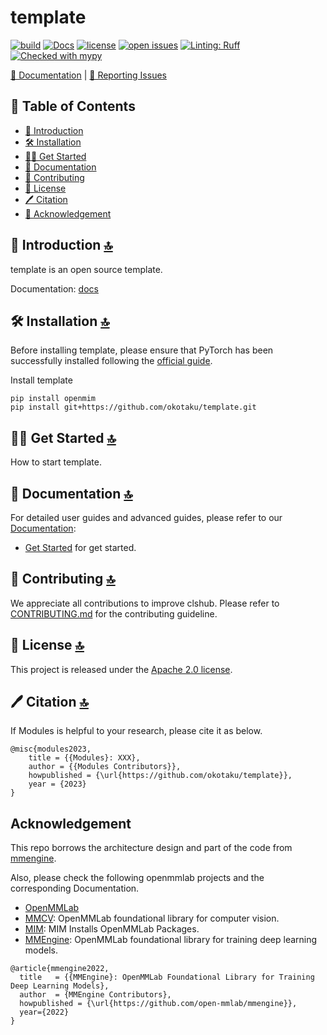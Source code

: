 # template

[![build](https://github.com/okotaku/template/actions/workflows/build.yml/badge.svg)](https://github.com/okotaku/template/actions/workflows/build.yml)
[![Docs](https://img.shields.io/badge/docs-latest-blue)](https://template.readthedocs.io/en/latest/)
[![license](https://img.shields.io/github/license/okotaku/template.svg)](https://github.com/okotaku/template/blob/main/LICENSE)
[![open issues](https://isitmaintained.com/badge/open/okotaku/template.svg)](https://github.com/okotaku/template/issues)
[![Linting: Ruff](https://img.shields.io/endpoint?url=https://raw.githubusercontent.com/charliermarsh/ruff/main/assets/badge/v2.json)](https://github.com/astral-sh/ruff)
[![Checked with mypy](https://www.mypy-lang.org/static/mypy_badge.svg)](https://mypy-lang.org/)

[📘 Documentation](https://template0.readthedocs.io/en/latest/) |
[🤔 Reporting Issues](https://github.com/okotaku/template/issues/new/choose)

## 📄 Table of Contents

- [📖 Introduction](#-introduction-)
- [🛠️ Installation](#-installation-)
- [👨‍🏫 Get Started](#-get-started-)
- [📘 Documentation](#-documentation-)
- [🙌 Contributing](#-contributing-)
- [🎫 License](#-license-)
- [🖊️ Citation](#-citation-)
- [🤝 Acknowledgement](#-acknowledgement-)

## 📖 Introduction [🔝](#-table-of-contents)

template is an open source template.

Documentation: [docs](docs)

## 🛠️ Installation [🔝](#-table-of-contents)

Before installing template, please ensure that PyTorch has been successfully installed following the [official guide](https://pytorch.org/get-started/locally/).

Install template

```
pip install openmim
pip install git+https://github.com/okotaku/template.git
```

## 👨‍🏫 Get Started [🔝](#-table-of-contents)

How to start template.

## 📘 Documentation [🔝](#-table-of-contents)

For detailed user guides and advanced guides, please refer to our [Documentation](https://template0.readthedocs.io/en/latest/):

- [Get Started](https://template0.readthedocs.io/en/latest/get_started.html) for get started.

## 🙌 Contributing [🔝](#-table-of-contents)

We appreciate all contributions to improve clshub. Please refer to [CONTRIBUTING.md](https://github.com/open-mmlab/mmpretrain/blob/main/CONTRIBUTING.md) for the contributing guideline.

## 🎫 License [🔝](#-table-of-contents)

This project is released under the [Apache 2.0 license](LICENSE).

## 🖊️ Citation [🔝](#-table-of-contents)

If Modules is helpful to your research, please cite it as below.

```
@misc{modules2023,
    title = {{Modules}: XXX},
    author = {{Modules Contributors}},
    howpublished = {\url{https://github.com/okotaku/template}},
    year = {2023}
}
```

## Acknowledgement

This repo borrows the architecture design and part of the code from [mmengine](https://github.com/open-mmlab/mmengine).

Also, please check the following openmmlab projects and the corresponding Documentation.

- [OpenMMLab](https://openmmlab.com/)
- [MMCV](https://github.com/open-mmlab/mmcv): OpenMMLab foundational library for computer vision.
- [MIM](https://github.com/open-mmlab/mim): MIM Installs OpenMMLab Packages.
- [MMEngine](https://github.com/open-mmlab/mmengine): OpenMMLab foundational library for training deep learning models.

```
@article{mmengine2022,
  title   = {{MMEngine}: OpenMMLab Foundational Library for Training Deep Learning Models},
  author  = {MMEngine Contributors},
  howpublished = {\url{https://github.com/open-mmlab/mmengine}},
  year={2022}
}
```
